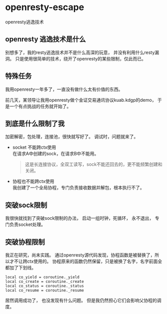 # openresty-escape
openresty逃逸技术

## openresty 逃逸技术是什么
别想多了，我的resty逃逸技术并不是什么高深的玩意， 并没有利用什么resty漏洞。
只是使用很简单的技术，绕开了openresty的某些限制，仅此而已。

## 特殊任务
我用openresty一年多了，一直没有做什么太有价值的东西。 

前几天，某领导让我用openresty做个金证交易通讯协议kuab.kdgp的demo， 于是一个有点挑战的任务就开始了。

## 到底是什么限制了我
加密解密，包处理，连接池，很快就写好了。 调试时，问题就来了。

- socket 不能跨ctx使用  
  在请求A中创建的sock，在请求B中不能用。 
  >这是长连接协议，全双工读写，sock不能还回去的，更不能频繁创建和关闭。
- 协程也不能跨ctx使用  
  我创建了一个全局协程，专门负责接收数据并解包，根本执行不了。
  
## 突破sock限制
我很快就找到了突破sock限制的办法， 启动一组时钟，死循环， 永不退出， 专门负责socket处理。

## 突破协程限制
我正在研究，尚未实践。 通过openresty源代码发现，协程函数是被替换了，所以才不让跨ctx使用的。
协程原来的函数仍然保留，只是被换了名字，名字前面全都加了下划线。

```
local co_yield = coroutine._yield
local co_create = coroutine._create
local co_status = coroutine._status
local co_resume = coroutine._resume
```
居然调用成功了， 也没发现有什么问题。 但是我仍然担心它们会影响父协程的调度。
